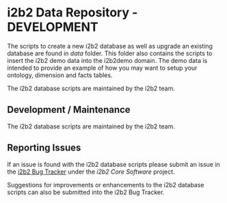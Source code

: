 # i2b2 Data Repository - DEVELOPMENT

The scripts to create a new i2b2 database as well as upgrade an existing database are found in *data* folder. This folder also contains the scripts to insert the i2b2 demo data into the i2b2demo domain. The demo data is intended to provide an example of how you may want to setup your ontology, dimension and facts tables.

The i2b2 database scripts are maintained by the i2b2 team.


## Development / Maintenance
The i2b2 database scripts are maintained by the i2b2 team.


## Reporting Issues
If an issue is found with the i2b2 database scripts please submit an issue in the [i2b2 Bug Tracker](http://community.i2b2.org/jira/secure/Dashboard.jspa "i2b2 Bug Tracker") under the *i2b2 Core Software* project.
    
Suggestions for improvements or enhancements to the i2b2 database scripts can also be submitted into the i2b2 Bug Tracker.
